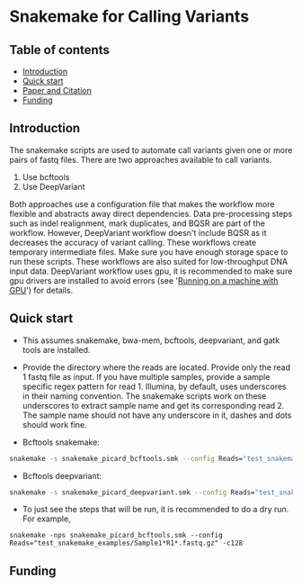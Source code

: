 <!-- PROJECT TITLE -->
# Snakemake for Calling Variants

<!-- TABLE OF CONTENTS -->
## Table of contents
* [Introduction](#introduction)
* [Quick start](#quick-start)
* [Paper and Citation](#paper-and-citation)
* [Funding](#funding)

<!-- Introduction -->
## Introduction
The snakemake scripts are used to automate call variants given one or more pairs of fastq files. There are two
approaches available to call variants. 
1. Use bcftools
2. Use DeepVariant

Both approaches use a configuration file that makes the workflow more flexible and abstracts away direct dependencies. 
Data pre-processing steps such as indel realignment, mark duplicates, and BQSR are part of the workflow. However, DeepVariant 
workflow doesn't include BQSR as it decreases the accuracy of variant calling. These workflows create temporary intermediate 
files. Make sure you have enough storage space to run these scripts. These workflows are also suited for 
low-throughput DNA input data. DeepVariant workflow uses gpu, it is recommended to make sure gpu drivers are installed 
to avoid errors (see '[Running on a machine with GPU](https://github.com/google/deepvariant/blob/r0.9/docs/deepvariant-case-study.md)')
for details. 

<!-- Quick start -->
## Quick start
* This assumes snakemake, bwa-mem, bcftools, deepvariant, and gatk tools are installed. 

* Provide the directory where the reads are located. Provide only the read 1 fastq file as input. 
If you have multiple samples, provide a sample specific regex pattern for read 1. Illumina, by default, uses underscores in
their naming convention. The snakemake scripts work on these underscores to extract sample name and get its corresponding 
read 2. The sample name should not have any underscore in it, dashes and dots should work fine.

* Bcftools snakemake: 
```bash
snakemake -s snakemake_picard_bcftools.smk --config Reads="test_snakemake_examples/Sample1*R1*.fastq.gz" -c128
```

* Bcftools deepvariant:
```bash
snakemake -s snakemake_picard_deepvariant.smk --config Reads="test_snakemake_examples/Sample1*R1*.fastq.gz" -c128
```

* To just see the steps that will be run, it is recommended to do a dry run. For example,
```shell
snakemake -nps snakemake_picard_bcftools.smk --config Reads="test_snakemake_examples/Sample1*R1*.fastq.gz" -c128
```


<!-- Funding -->
## Funding
